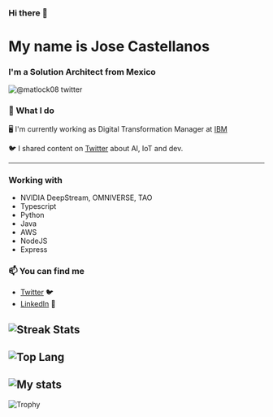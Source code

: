 
### Hi there 👋
# My name is Jose Castellanos
### I'm a Solution Architect from Mexico

![@matlock08 twitter](https://img.shields.io/twitter/follow/matlock08?style=for-the-badge&color=00acee)

### 🔨 What I do

🖥 I'm currently working as Digital Transformation Manager at [IBM](https://www.ibm.com)

🐦 I shared content on [Twitter](https://twitter.com/matlock08) about AI, IoT and dev.

---

### Working with
- NVIDIA DeepStream, OMNIVERSE, TAO
- Typescript 
- Python
- Java
- AWS
- NodeJS
- Express

### 📫 You can find me
- [Twitter](https://twitter.com/matlock08) 🐦
- [LinkedIn](https://www.linkedin.com/in/jose-castellanos-molina/) 💼


![Streak Stats](https://github-readme-streak-stats.herokuapp.com/?user=matlock08)
-----
![Top Lang](https://github-readme-stats.vercel.app/api/top-langs/?username=matlock08&theme=cobalt)
-----
![My stats](https://github-readme-stats.vercel.app/api?username=matlock08&count_private=true&show_icons=true&theme=cobalt)
-----
![Trophy](https://github-profile-trophy.vercel.app/?username=matlock08)
